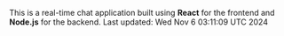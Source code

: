 This is a real-time chat application built using **React** for the frontend and **Node.js** for the backend.
Last updated: Wed Nov  6 03:11:09 UTC 2024
